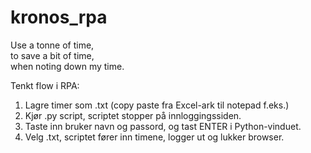# kronos_rpa
Use a tonne of time,  
to save a bit of time,  
when noting down my time.


Tenkt flow i RPA:
1. Lagre timer som .txt (copy paste fra Excel-ark til notepad f.eks.)
2. Kjør .py script, scriptet stopper på innloggingssiden.
4. Taste inn bruker navn og passord, og tast ENTER i Python-vinduet.
5. Velg .txt, scriptet fører inn timene, logger ut og lukker browser. 
